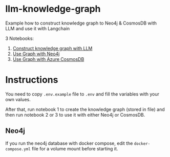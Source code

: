 # llm-knowledge-graph
Example how to construct knowledge graph to Neo4j & CosmosDB  with LLM and use it with Langchain

3 Notebooks:

1. [Construct knowledge graph with LLM](./knowledgegraph.ipynb)
2. [Use Graph with Neo4j](./knowledgegraph-neo4j.ipynb)
3. [Use Graph with Azure CosmosDB](./knowledgegraph-cosmosdb.ipynb)


# Instructions

You need to copy `.env.example` file to `.env` and fill the variables with your own values.

After that, run notebook 1 to create the knowledge graph (stored in file) and then run notebook 2 or 3 to use it with either Neo4j or CosmosDB.

## Neo4j

If you run the neo4j database with docker compose, edit the `docker-compose.yml` file for a volume mount before starting it.

